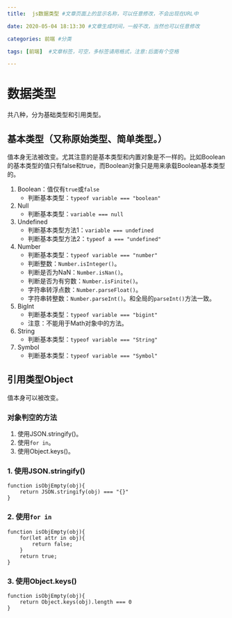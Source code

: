 ```yaml
---
title:  js数据类型 #文章页面上的显示名称，可以任意修改，不会出现在URL中

date: 2020-05-04 18:13:30 #文章生成时间，一般不改，当然也可以任意修改

categories: 前端 #分类

tags: [前端]  #文章标签，可空，多标签请用格式，注意:后面有个空格

---
```


#  数据类型
共八种，分为基础类型和引用类型。

## 基本类型（又称原始类型、简单类型。）
值本身无法被改变。尤其注意的是基本类型和内置对象是不一样的。比如Boolean的基本类型的值只有false和true，而Boolean对象只是用来承载Boolean基本类型的。
1. Boolean：值仅有`true`或`false`
    * 判断基本类型：`typeof variable === "boolean" `
2. Null
    * 判断基本类型：`variable === null`
3. Undefined
    * 判断基本类型方法1：`variable === undefined`
    * 判断基本类型方法2：`typeof a === "undefined"`
4. Number
    * 判断基本类型：`typeof variable === "number"`
    * 判断整数：`Number.isInteger()`。
    * 判断是否为NaN：`Number.isNan()`。
    * 判断是否为有穷数：`Number.isFinite()`。
    * 字符串转浮点数：`Number.parseFloat()`。
    * 字符串转整数：`Number.parseInt()`。和全局的`parseInt()`方法一致。
5. BigInt
    * 判断基本类型：`typeof variable === "bigint"`
    * 注意：不能用于Math对象中的方法。
6. String
    * 判断基本类型：`typeof variable === "String"`
7. Symbol
    * 判断基本类型：`typeof variable === "Symbol"`

## 引用类型Object
值本身可以被改变。

### 对象判空的方法
1. 使用JSON.stringify()。
2. 使用`for in`。
3. 使用Object.keys()。

### 1. 使用JSON.stringify()
```
function isObjEmpty(obj){
    return JSON.stringify(obj) === "{}"
}
```

### 2. 使用`for in`
```
function isObjEmpty(obj){
    for(let attr in obj){
        return false;
    }
    return true;
}
```

### 3. 使用Object.keys()
```
function isObjEmpty(obj){
    return Object.keys(obj).length === 0
}
```